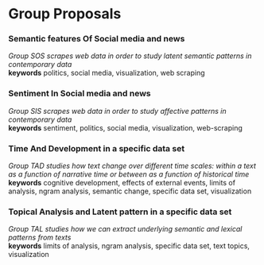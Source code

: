 # Group Proposals

### Semantic features Of Social media and news
*Group SOS scrapes web data in order to study latent semantic patterns in contemporary data*  
**keywords** politics, social media, visualization, web scraping

### Sentiment In Social media and news
*Group SIS scrapes web data in order to study affective patterns in contemporary data*  
**keywords** sentiment, politics, social media, visualization, web-scraping

### Time And Development in a specific data set
*Group TAD studies how text change over different time scales: within a text
as a function of narrative time or between as a function of historical time*  
**keywords** cognitive development, effects of external events, limits of analysis, ngram analysis, semantic change, specific data set, visualization

### Topical Analysis and Latent pattern in a specific data set
*Group TAL studies how we can extract underlying semantic and lexical patterns from texts*  
**keywords** limits of analysis, ngram analysis, specific data set, text topics, visualization
